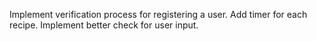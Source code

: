 Implement verification process for registering a user.
Add timer for each recipe. 
Implement better check for user input.
